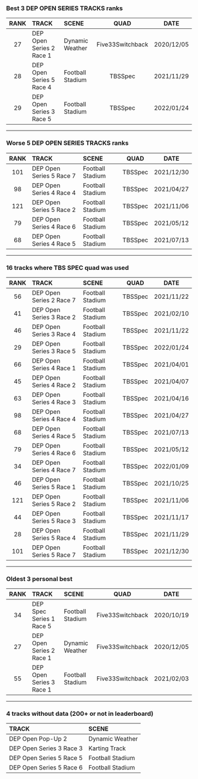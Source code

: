 ### Best 3 DEP OPEN SERIES TRACKS ranks
|RANK|TRACK|SCENE|QUAD|DATE|
|:---:|:---|:---|:---:|:---:|
|27|DEP Open Series 2 Race 1|Dynamic Weather|Five33Switchback|2020/12/05|
|28|DEP Open Series 5 Race 4|Football Stadium|TBSSpec|2021/11/29|
|29|DEP Open Series 3 Race 5|Football Stadium|TBSSpec|2022/01/24|
---
### Worse 5 DEP OPEN SERIES TRACKS ranks
|RANK|TRACK|SCENE|QUAD|DATE|
|:---:|:---|:---|:---:|:---:|
|101|DEP Open Series 5 Race 7|Football Stadium|TBSSpec|2021/12/30|
|98|DEP Open Series 4 Race 4|Football Stadium|TBSSpec|2021/04/27|
|121|DEP Open Series 5 Race 2|Football Stadium|TBSSpec|2021/11/06|
|79|DEP Open Series 4 Race 6|Football Stadium|TBSSpec|2021/05/12|
|68|DEP Open Series 4 Race 5|Football Stadium|TBSSpec|2021/07/13|
---
### 16 tracks where TBS SPEC quad was used
|RANK|TRACK|SCENE|QUAD|DATE|
|:---:|:---|:---|:---:|:---:|
|56|DEP Open Series 2 Race 7|Football Stadium|TBSSpec|2021/11/22|
|41|DEP Open Series 3 Race 2|Football Stadium|TBSSpec|2021/02/10|
|46|DEP Open Series 3 Race 4|Football Stadium|TBSSpec|2021/11/22|
|29|DEP Open Series 3 Race 5|Football Stadium|TBSSpec|2022/01/24|
|66|DEP Open Series 4 Race 1|Football Stadium|TBSSpec|2021/04/01|
|45|DEP Open Series 4 Race 2|Football Stadium|TBSSpec|2021/04/07|
|63|DEP Open Series 4 Race 3|Football Stadium|TBSSpec|2021/04/16|
|98|DEP Open Series 4 Race 4|Football Stadium|TBSSpec|2021/04/27|
|68|DEP Open Series 4 Race 5|Football Stadium|TBSSpec|2021/07/13|
|79|DEP Open Series 4 Race 6|Football Stadium|TBSSpec|2021/05/12|
|34|DEP Open Series 4 Race 7|Football Stadium|TBSSpec|2022/01/09|
|46|DEP Open Series 5 Race 1|Football Stadium|TBSSpec|2021/10/25|
|121|DEP Open Series 5 Race 2|Football Stadium|TBSSpec|2021/11/06|
|44|DEP Open Series 5 Race 3|Football Stadium|TBSSpec|2021/11/17|
|28|DEP Open Series 5 Race 4|Football Stadium|TBSSpec|2021/11/29|
|101|DEP Open Series 5 Race 7|Football Stadium|TBSSpec|2021/12/30|
---
### Oldest 3 personal best
|RANK|TRACK|SCENE|QUAD|DATE|
|:---:|:---|:---|:---:|:---:|
|34|DEP Spec Series 1 Race 5|Football Stadium|Five33Switchback|2020/10/19|
|27|DEP Open Series 2 Race 1|Dynamic Weather|Five33Switchback|2020/12/05|
|55|DEP Open Series 3 Race 1|Football Stadium|Five33Switchback|2021/02/03|
---
### 4 tracks without data (200+ or not in leaderboard)
|TRACK|SCENE|
|:---|:---|
|DEP Open Pop-Up 2|Dynamic Weather|
|DEP Open Series 3 Race 3|Karting Track|
|DEP Open Series 5 Race 5|Football Stadium|
|DEP Open Series 5 Race 6|Football Stadium|
